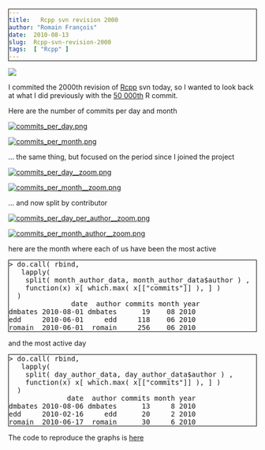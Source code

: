 ```yaml
---
title:   Rcpp svn revision 2000
author: "Romain François"
date:  2010-08-13
slug:  Rcpp-svn-revision-2000
tags:  [ "Rcpp" ]
---
```

<div class="post-content">
<style type="text/css">
pre{
border : 1px solid black ;
}
</style>
<a href="http://www.flickr.com/photos/hijukal/146101132/"><img src="http://farm1.static.flickr.com/47/146101132_f1855e53b9_z_d.jpg?zz=1"></a>

<p>I commited the 2000th revision of <a href="http://dirk.eddelbuettel.com/code/rcpp.html">Rcpp</a> svn today, so I wanted to look back at what I did previously with the <a href="/blog/2009/10/09/celebrating-R-commit-50000">50 000th</a> R commit. </p>

<p>Here are the number of commits per day and month</p>

<a href="/public/packages/Rcpp/commit2000/commits_per_day.png"><img src="/public/packages/Rcpp/commit2000/commits_per_day_m.jpg" alt="commits_per_day.png" style="margin: 0 auto; display: block;" title="commits_per_day.png, août 2010"></a>

<a href="/public/packages/Rcpp/commit2000/commits_per_month.png"><img src="/public/packages/Rcpp/commit2000/commits_per_month_m.jpg" alt="commits_per_month.png" style="margin: 0 auto; display: block;" title="commits_per_month.png, août 2010"></a>

<p>... the same thing, but focused on the period since I joined the project</p>

<a href="/public/packages/Rcpp/commit2000/commits_per_day__zoom.png"><img src="/public/packages/Rcpp/commit2000/commits_per_day__zoom_m.jpg" alt="commits_per_day__zoom.png" style="margin: 0 auto; display: block;" title="commits_per_day__zoom.png, août 2010"></a>

<a href="/public/packages/Rcpp/commit2000/commits_per_month__zoom.png"><img src="/public/packages/Rcpp/commit2000/commits_per_month__zoom_m.jpg" alt="commits_per_month__zoom.png" style="margin: 0 auto; display: block;" title="commits_per_month__zoom.png, août 2010"></a>

<p>... and now split by contributor</p>

<a href="/public/packages/Rcpp/commit2000/commits_per_day_per_author__zoom.png"><img src="/public/packages/Rcpp/commit2000/commits_per_day_per_author__zoom_m.jpg" alt="commits_per_day_per_author__zoom.png" style="margin: 0 auto; display: block;" title="commits_per_day_per_author__zoom.png, août 2010"></a>

<a href="/public/packages/Rcpp/commit2000/commits_per_month_author__zoom.png"><img src="/public/packages/Rcpp/commit2000/commits_per_month_author__zoom_m.jpg" alt="commits_per_month_author__zoom.png" style="margin: 0 auto; display: block;" title="commits_per_month_author__zoom.png, août 2010"></a>

<p>here are the month where each of us have been the most active</p>

<pre>
&gt; do.call( rbind, 
   lapply( 
    split( month_author_data, month_author_data$author ) , 
    function(x) x[ which.max( x[["commits"]] ), ] ) 
  )
               date  author commits month year
dmbates 2010-08-01 dmbates      19    08 2010
edd     2010-06-01     edd     118    06 2010
romain  2010-06-01  romain     256    06 2010
</pre>


<p>and the most active day</p>


<pre>
&gt; do.call( rbind, 
   lapply( 
    split( day_author_data, day_author_data$author ) , 
    function(x) x[ which.max( x[["commits"]] ), ] ) 
  )
              date  author commits month year
dmbates 2010-08-06 dmbates      13     8 2010
edd     2010-02-16     edd      20     2 2010
romain  2010-06-17  romain      30     6 2010
</pre>

<p>The code to reproduce the graphs is <a href="/public/packages/Rcpp/commit2000/svn.R">here</a></p>
</div>
